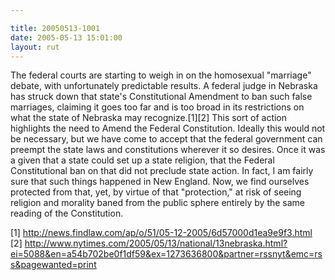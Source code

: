 ```yaml
---

title: 20050513-1001
date: 2005-05-13 15:01:00
layout: rut
---
```


<p>The federal courts are starting to weigh in on the homosexual
"marriage" debate, with unfortunately predictable results.  A federal
judge in Nebraska has struck down that state's Constitutional
Amendment to ban such false marriages, claiming it goes too far and
is too broad in its restrictions on what the state of Nebraska may
recognize.[1][2] This sort of action highlights the need to Amend
the Federal Constitution.  Ideally this would not be necessary,
but we have come to accept that the federal government can preempt
the state laws and constitutions wherever it so desires.  Once it
was a given that a state could set up a state religion, that the
Federal Constitutional ban on that did not preclude state action.
In fact, I am fairly sure that such things happened in New England.
Now, we find ourselves protected from that, yet, by virtue of that
"protection," at risk of seeing religion and morality baned from the
public sphere entirely by the same reading of the Constitution.</p>

[1] http://news.findlaw.com/ap/o/51/05-12-2005/6d57000d1ea9e9f3.html
<br  /> [2]
http://www.nytimes.com/2005/05/13/national/13nebraska.html?ei=5088&en=a54b702be0f1df59&ex=1273636800&partner=rssnyt&emc=rss&pagewanted=print

